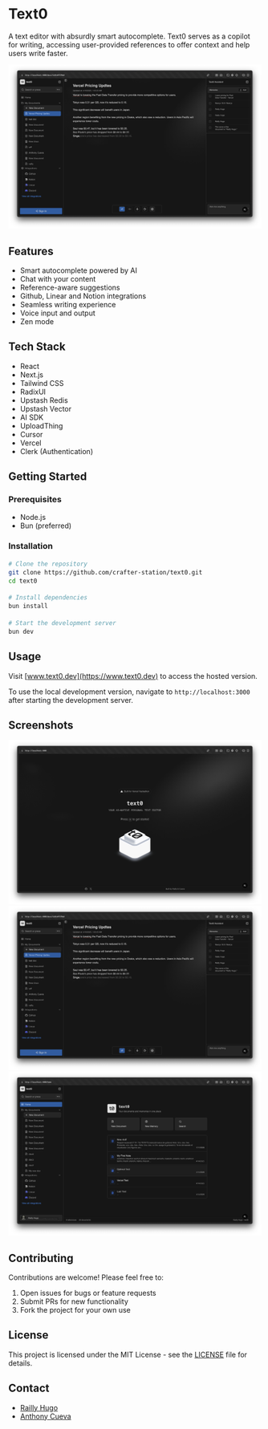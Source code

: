 # Text0

A text editor with absurdly smart autocomplete. Text0 serves as a copilot for writing, accessing user-provided references to offer context and help users write faster.

![Text0 Screenshot](./public/autocomplete.png)

## Features

- Smart autocomplete powered by AI
- Chat with your content 
- Reference-aware suggestions
- Github, Linear and Notion integrations
- Seamless writing experience
- Voice input and output
- Zen mode

## Tech Stack

- React
- Next.js
- Tailwind CSS
- RadixUI
- Upstash Redis
- Upstash Vector
- AI SDK
- UploadThing
- Cursor
- Vercel
- Clerk (Authentication)

## Getting Started

### Prerequisites

- Node.js
- Bun (preferred)

### Installation

```bash
# Clone the repository
git clone https://github.com/crafter-station/text0.git
cd text0

# Install dependencies
bun install

# Start the development server
bun dev
```

## Usage

Visit [www.text0.dev](https://www.text0.dev) to access the hosted version.

To use the local development version, navigate to `http://localhost:3000` after starting the development server.

## Screenshots

![Landing](./public/landing.png)
![Autocomplete](./public/autocomplete.png)
![File navigation](./public/home.png)

## Contributing

Contributions are welcome! Please feel free to:

1. Open issues for bugs or feature requests
2. Submit PRs for new functionality
3. Fork the project for your own use

## License

This project is licensed under the MIT License - see the [LICENSE](LICENSE) file for details.

## Contact

- [Railly Hugo](https://github.com/Railly)
- [Anthony Cueva](https://github.com/cuevaio)

